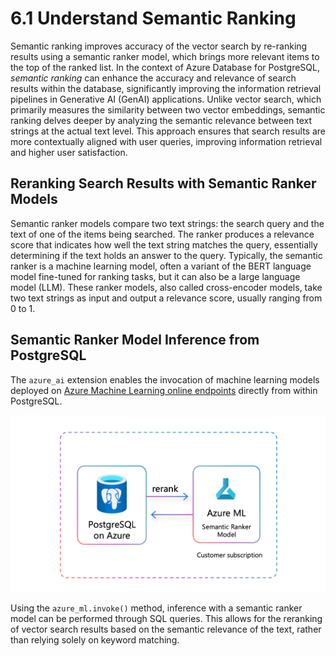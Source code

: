 # 6.1 Understand Semantic Ranking

Semantic ranking improves accuracy of the vector search by re-ranking results using a semantic ranker model, which brings more relevant items to the top of the ranked list. In the context of Azure Database for PostgreSQL, _semantic ranking_ can enhance the accuracy and relevance of search results within the database, significantly improving the information retrieval pipelines in Generative AI (GenAI) applications. Unlike vector search, which primarily measures the similarity between two vector embeddings, semantic ranking delves deeper by analyzing the semantic relevance between text strings at the actual text level. This approach ensures that search results are more contextually aligned with user queries, improving information retrieval and higher user satisfaction.

## Reranking Search Results with Semantic Ranker Models

Semantic ranker models compare two text strings: the search query and the text of one of the items being searched. The ranker produces a relevance score that indicates how well the text string matches the query, essentially determining if the text holds an answer to the query. Typically, the semantic ranker is a machine learning model, often a variant of the BERT language model fine-tuned for ranking tasks, but it can also be a large language model (LLM). These ranker models, also called cross-encoder models, take two text strings as input and output a relevance score, usually ranging from 0 to 1.

## Semantic Ranker Model Inference from PostgreSQL

The `azure_ai` extension enables the invocation of machine learning models deployed on [Azure Machine Learning online endpoints](https://learn.microsoft.com/azure/machine-learning/concept-endpoints-online) directly from within PostgreSQL.

![Diagram showing reranking being performed from Azure Database for PostgreSQL by calling a semantic ranker model deployed to Azure ML.](../img/semantic-ranking-solution-architecture.png)

Using the `azure_ml.invoke()` method, inference with a semantic ranker model can be performed through SQL queries. This allows for the reranking of vector search results based on the semantic relevance of the text, rather than relying solely on keyword matching.
